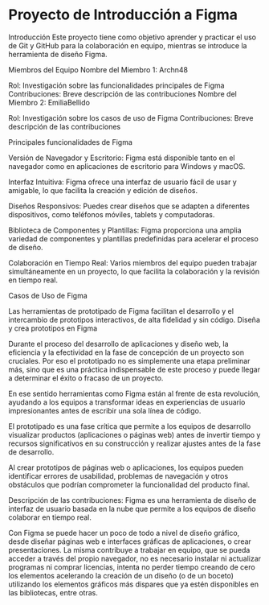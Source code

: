 # Proyecto de Introducción a Figma
Introducción
Este proyecto tiene como objetivo aprender y practicar el uso de Git y GitHub para la colaboración en equipo, mientras se introduce la herramienta de diseño Figma.

Miembros del Equipo
Nombre del Miembro 1: Archn48

Rol: Investigación sobre las funcionalidades principales de Figma
Contribuciones: Breve descripción de las contribuciones
Nombre del Miembro 2: EmiliaBellido

Rol: Investigación sobre los casos de uso de Figma
Contribuciones: Breve descripción de las contribuciones

Principales funcionalidades de Figma

Versión de Navegador y Escritorio: Figma está disponible tanto en el navegador como en aplicaciones de escritorio para Windows y macOS.

Interfaz Intuitiva: Figma ofrece una interfaz de usuario fácil de usar y amigable, lo que facilita la creación y edición de diseños.

Diseños Responsivos: Puedes crear diseños que se adapten a diferentes dispositivos, como teléfonos móviles, tablets y computadoras.

Biblioteca de Componentes y Plantillas: Figma proporciona una amplia variedad de componentes y plantillas predefinidas para acelerar el proceso de diseño.

Colaboración en Tiempo Real: Varios miembros del equipo pueden trabajar simultáneamente en un proyecto, lo que facilita la colaboración y la revisión en tiempo real.
    
Casos de Uso de Figma

Las herramientas de prototipado de Figma facilitan el desarrollo y el intercambio de prototipos interactivos, de alta fidelidad y sin código. Diseña y crea prototipos en Figma

Durante el proceso del desarrollo de aplicaciones y diseño web, la eficiencia y la efectividad en la fase de concepción de un proyecto son cruciales. Por eso el prototipado no es simplemente una etapa preliminar más, sino que es una práctica indispensable de este proceso y puede llegar a determinar el éxito o fracaso de un proyecto.

En ese sentido herramientas como Figma están al frente de esta revolución, ayudando a los equipos a transformar ideas en experiencias de usuario impresionantes antes de escribir una sola línea de código.

El prototipado es una fase crítica que permite a los equipos de desarrollo visualizar productos (aplicaciones o páginas web) antes de invertir tiempo y recursos significativos en su construcción y realizar ajustes antes de la fase de desarrollo.

Al crear prototipos de páginas web o aplicaciones, los equipos pueden identificar errores de usabilidad, problemas de navegación y otros obstáculos que podrían comprometer la funcionalidad del producto final.

Descripción de las contribuciones:
Figma es una herramienta de diseño de interfaz de usuario basada en la nube que permite a los equipos de diseño colaborar en tiempo real.

Con Figma se puede hacer un poco de todo a nivel de diseño gráfico, desde diseñar páginas web e interfaces gráficas de aplicaciones, o crear presentaciones.
La misma contribuye a trabajar en equipo, que se pueda acceder a través del propio navegador, no es necesario instalar ni actualizar programas ni comprar licencias, intenta no perder tiempo creando de cero los elementos acelerando la creación de un diseño (o de un boceto) utilizando los elementos gráficos más dispares que ya estén disponibles en las bibliotecas, entre otras.
